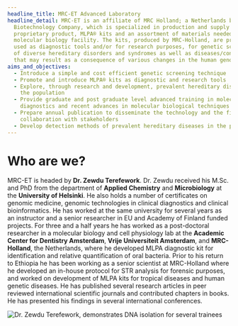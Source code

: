 ```yaml
---
headline_title: MRC-ET Advanced Laboratory
headline_detail: MRC-ET is an affiliate of MRC Holland; a Netherlands based
  Biotechnology Company, which is specialized in production and supply of a
  proprietary product, MLPA® kits and an assortment of materials needed in a
  molecular biology facility. The kits, produced by MRC-Holland, are primarily
  used as diagnostic tools and/or for research purposes, for genetic screening
  of diverse hereditary disorders and syndromes as well as diseases/conditions
  that may result as a consequence of various changes in the human genome.
aims_and_objectives:
  - Introduce a simple and cost efficient genetic screening technique
  - Promote and introduce MLPA® kits as diagnostic and research tools
  - Explore, through research and development, prevalent hereditary diseases in
    the population
  - Provide graduate and post graduate level advanced training in molecular
    diagnostics and recent advances in molecular biological techniques
  - Prepare annual publication to disseminate the technology and the findings in
    collaboration with stakeholders
  - Develop detection methods of prevalent hereditary diseases in the population
---
```

# Who are we?

MRC-ET is headed by **Dr. Zewdu Terefework**. Dr. Zewdu received his M.Sc. and PhD from the department of **Applied Chemistry** and **Microbiology** at the **University of Helsinki**. He also holds a number of certificates on genomic medicine, genomic technologies in clinical diagnostics and clinical bioinformatics. He has worked at the same university for several years as an instructor and a senior researcher in EU and Academy of Finland funded projects. For three and a half years he has worked as a post-doctoral researcher in a molecular biology and cell physiology lab at the **Academic Center for Dentistry Amsterdam**, **Vrije Universiteit Amsterdam**, and **MRC-Holland**, the Netherlands, where he developed MLPA diagnostic kit for identification and relative quantification of oral bacteria. Prior to his return to Ethiopia he has been working as a senior scientist at MRC-Holland where he developed an in-house protocol for STR analysis for forensic purposes, and worked on development of MLPA kits for tropical diseases and human genetic diseases. He has published several research articles in peer reviewed international scientific journals and contributed chapters in books. He has presented his findings in several international conferences.

![Dr. Zewdu Terefework, demonstrates DNA isolation for several trainees](/image/discussion-by-machine.jpeg "Dr. Zewdu Terefework, demonstrates DNA isolation for several trainees. Photo credit: Corey Nislow")